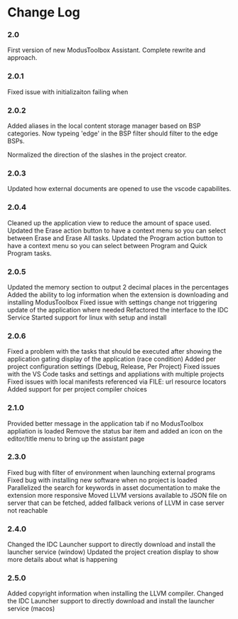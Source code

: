 # Change Log

### 2.0
First version of new ModusToolbox Assistant.  Complete rewrite and approach.

### 2.0.1
Fixed issue with initializaiton failing when

### 2.0.2
Added aliases in the local content storage manager based on BSP categories.  Now
typeing 'edge' in the BSP filter should filter to the edge BSPs.

Normalized the direction of the slashes in the project creator.

### 2.0.3
Updated how external documents are opened to use the vscode capabilites.

### 2.0.4
Cleaned up the application view to reduce the amount of space used.
Updated the Erase action button to have a context menu so you can select between Erase and Erase All tasks.
Updated the Program action button to have a context menu so you can select between Program and Quick Program tasks.

### 2.0.5
Updated the memory section to output 2 decimal places in the percentages
Added the ability to log information when the extension is downloading and installing ModusToolbox
Fixed issue with settings change not triggering update of the application where needed
Refactored the interface to the IDC Service
Started support for linux with setup and install

### 2.0.6
Fixed a problem with the tasks that should be executed after showing the application gating display of the application (race condition)
Added per project configuration settings (Debug, Release, Per Project)
Fixed issues with the VS Code tasks and settings and appliations with multiple projects
Fixed issues with local manifests referenced via FILE: url resource locators 
Added support for per project compiler choices

### 2.1.0
Provided better message in the application tab if no ModusToolbox appliation is loaded
Remove the status bar item and added an icon on the editor/title menu to bring up the assistant page

### 2.3.0
Fixed bug with filter of environment when launching external programs
Fixed bug with installing new software when no project is loaded
Parallelized the search for keywords in asset documentation to make the extension more responsive
Moved LLVM versions available to JSON file on server that can be fetched, added fallback verions of LLVM in case server not reachable

### 2.4.0
Changed the IDC Launcher support to directly download and install the launcher service (window)
Updated the project creation display to show more details about what is happening

### 2.5.0
Added copyright information when installing the LLVM compiler.
Changed the IDC Launcher support to directly download and install the launcher service (macos)
